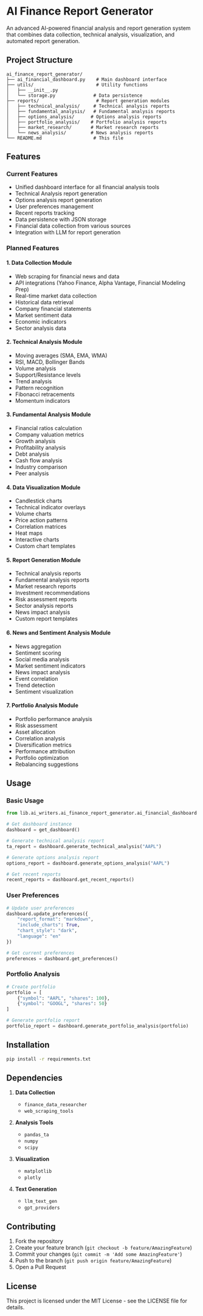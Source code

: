 # AI Finance Report Generator

An advanced AI-powered financial analysis and report generation system that combines data collection, technical analysis, visualization, and automated report generation.

## Project Structure

```
ai_finance_report_generator/
├── ai_financial_dashboard.py    # Main dashboard interface
├── utils/                       # Utility functions
│   ├── __init__.py
│   └── storage.py              # Data persistence
├── reports/                     # Report generation modules
│   ├── technical_analysis/     # Technical analysis reports
│   ├── fundamental_analysis/   # Fundamental analysis reports
│   ├── options_analysis/      # Options analysis reports
│   ├── portfolio_analysis/    # Portfolio analysis reports
│   ├── market_research/       # Market research reports
│   └── news_analysis/         # News analysis reports
└── README.md                   # This file
```

## Features

### Current Features
- Unified dashboard interface for all financial analysis tools
- Technical Analysis report generation
- Options analysis report generation
- User preferences management
- Recent reports tracking
- Data persistence with JSON storage
- Financial data collection from various sources
- Integration with LLM for report generation

### Planned Features

#### 1. Data Collection Module
- Web scraping for financial news and data
- API integrations (Yahoo Finance, Alpha Vantage, Financial Modeling Prep)
- Real-time market data collection
- Historical data retrieval
- Company financial statements
- Market sentiment data
- Economic indicators
- Sector analysis data

#### 2. Technical Analysis Module
- Moving averages (SMA, EMA, WMA)
- RSI, MACD, Bollinger Bands
- Volume analysis
- Support/Resistance levels
- Trend analysis
- Pattern recognition
- Fibonacci retracements
- Momentum indicators

#### 3. Fundamental Analysis Module
- Financial ratios calculation
- Company valuation metrics
- Growth analysis
- Profitability analysis
- Debt analysis
- Cash flow analysis
- Industry comparison
- Peer analysis

#### 4. Data Visualization Module
- Candlestick charts
- Technical indicator overlays
- Volume charts
- Price action patterns
- Correlation matrices
- Heat maps
- Interactive charts
- Custom chart templates

#### 5. Report Generation Module
- Technical analysis reports
- Fundamental analysis reports
- Market research reports
- Investment recommendations
- Risk assessment reports
- Sector analysis reports
- News impact analysis
- Custom report templates

#### 6. News and Sentiment Analysis Module
- News aggregation
- Sentiment scoring
- Social media analysis
- Market sentiment indicators
- News impact analysis
- Event correlation
- Trend detection
- Sentiment visualization

#### 7. Portfolio Analysis Module
- Portfolio performance analysis
- Risk assessment
- Asset allocation
- Correlation analysis
- Diversification metrics
- Performance attribution
- Portfolio optimization
- Rebalancing suggestions

## Usage

### Basic Usage

```python
from lib.ai_writers.ai_finance_report_generator.ai_financial_dashboard import get_dashboard

# Get dashboard instance
dashboard = get_dashboard()

# Generate technical analysis report
ta_report = dashboard.generate_technical_analysis("AAPL")

# Generate options analysis report
options_report = dashboard.generate_options_analysis("AAPL")

# Get recent reports
recent_reports = dashboard.get_recent_reports()
```

### User Preferences

```python
# Update user preferences
dashboard.update_preferences({
    "report_format": "markdown",
    "include_charts": True,
    "chart_style": "dark",
    "language": "en"
})

# Get current preferences
preferences = dashboard.get_preferences()
```

### Portfolio Analysis

```python
# Create portfolio
portfolio = [
    {"symbol": "AAPL", "shares": 100},
    {"symbol": "GOOGL", "shares": 50}
]

# Generate portfolio report
portfolio_report = dashboard.generate_portfolio_analysis(portfolio)
```

## Installation

```bash
pip install -r requirements.txt
```

## Dependencies

1. **Data Collection**
   - `finance_data_researcher`
   - `web_scraping_tools`

2. **Analysis Tools**
   - `pandas_ta`
   - `numpy`
   - `scipy`

3. **Visualization**
   - `matplotlib`
   - `plotly`

4. **Text Generation**
   - `llm_text_gen`
   - `gpt_providers`

## Contributing

1. Fork the repository
2. Create your feature branch (`git checkout -b feature/AmazingFeature`)
3. Commit your changes (`git commit -m 'Add some AmazingFeature'`)
4. Push to the branch (`git push origin feature/AmazingFeature`)
5. Open a Pull Request

## License

This project is licensed under the MIT License - see the LICENSE file for details. 